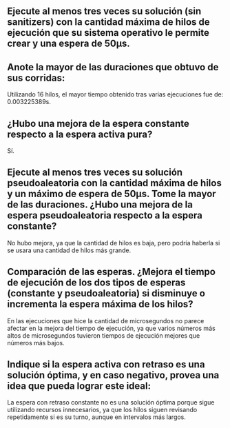 ## Ejecute al menos tres veces su solución (sin sanitizers) con la cantidad máxima de hilos de ejecución que su sistema operativo le permite crear y una espera de 50µs.


## Anote la mayor de las duraciones que obtuvo de sus corridas:
Utilizando 16 hilos, el mayor tiempo obtenido tras varias ejecuciones fue de: 0.003225389s.

## ¿Hubo una mejora de la espera constante respecto a la espera activa pura?
Sí.


## Ejecute al menos tres veces su solución pseudoaleatoria con la cantidad máxima de hilos y un máximo de espera de 50µs. Tome la mayor de las duraciones. ¿Hubo una mejora de la espera pseudoaleatoria respecto a la espera constante?
No hubo mejora, ya que la cantidad de hilos es baja, pero podría haberla si se usara una cantidad de hilos más grande.


## Comparación de las esperas. ¿Mejora el tiempo de ejecución de los dos tipos de esperas (constante y pseudoaleatoria) si disminuye o incrementa la espera máxima de los hilos?
En las ejecuciones que hice la cantidad de microsegundos no parece afectar en la mejora del tiempo de ejecución, ya que varios números más altos de microsegundos tuvieron tiempos de ejecución mejores que números más bajos.


## Indique si la espera activa con retraso es una solución óptima, y en caso negativo, provea una idea que pueda lograr este ideal:
La espera con retraso constante no es una solución óptima porque sigue utilizando recursos innecesarios, ya que los hilos siguen revisando repetidamente si es su turno, aunque en intervalos más largos.